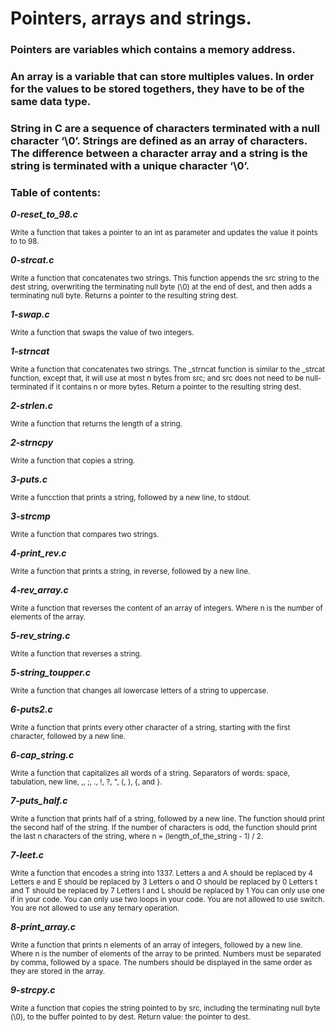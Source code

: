# Pointers, arrays and strings.
### Pointers are variables which contains a memory address.
### An array is a variable that can store multiples values. In order for the values to be stored togethers, they have to be of the same data type.
### String in C are a sequence of characters terminated with a null character ‘\0’. Strings are defined as an array of characters. The difference between a character array and a string is the string is terminated with a unique character ‘\0’.
### Table of contents:
***0-reset_to_98.c***

<sub>Write a function that takes a pointer to an int as parameter and updates the value it points to to 98.</sub>

***0-strcat.c***

<sub>Write a function that concatenates two strings. This function appends the src string to the dest string, overwriting the terminating null byte (\0) at the end of dest, and then adds a terminating null byte. Returns a pointer to the resulting string dest.</sub>

***1-swap.c***

<sub>Write a function that swaps the value of two integers.</sub>

***1-strncat***

<sub>Write a function that concatenates two strings. The _strncat function is similar to the _strcat function, except that, it will use at most n bytes from src; and src does not need to be null-terminated if it contains n or more bytes. Return a pointer to the resulting string dest.</sub>

***2-strlen.c***

<sub>Write a function that returns the length of a string.</sub>

***2-strncpy***

<sub>Write a function that copies a string.</sub>

***3-puts.c***

<sub>Write a funcction that prints a string, followed by a new line, to stdout.</sub>

***3-strcmp***

<sub>Write a function that compares two strings.</sub>

***4-print_rev.c***

<sub>Write a function that prints a string, in reverse, followed by a new line.</sub>

***4-rev_array.c***

<sub>Write a function that reverses the content of an array of integers. Where n is the number of elements of the array.</sub>

***5-rev_string.c***

<sub>Write a function that reverses a string.</sub>

***5-string_toupper.c***

<sub>Write a function that changes all lowercase letters of a string to uppercase.</sub>

***6-puts2.c***

<sub>Write a function that prints every other character of a string, starting with the first character, followed by a new line.</sub>

***6-cap_string.c***

<sub>Write a function that capitalizes all words of a string. Separators of words: space, tabulation, new line, ,, ;, ., !, ?, ", (, ), {, and }.</sub>

***7-puts_half.c***

<sub>Write a function that prints half of a string, followed by a new line. The function should print the second half of the string. If the number of characters is odd, the function should print the last n characters of the string, where n = (length_of_the_string - 1) / 2.</sub>

***7-leet.c***

<sub>Write a function that encodes a string into 1337.
Letters a and A should be replaced by 4
Letters e and E should be replaced by 3
Letters o and O should be replaced by 0
Letters t and T should be replaced by 7
Letters l and L should be replaced by 1
You can only use one if in your code. You can only use two loops in your code. You are not allowed to use switch. You are not allowed to use any ternary operation.</sub>

***8-print_array.c***

<sub>Write a function that prints n elements of an array of integers, followed by a new line. Where n is the number of elements of the array to be printed. Numbers must be separated by comma, followed by a space. The numbers should be displayed in the same order as they are stored in the array.</sub>

***9-strcpy.c***

<sub>Write a function that copies the string pointed to by src, including the terminating null byte (\0), to the buffer pointed to by dest. Return value: the pointer to dest.</sub>
